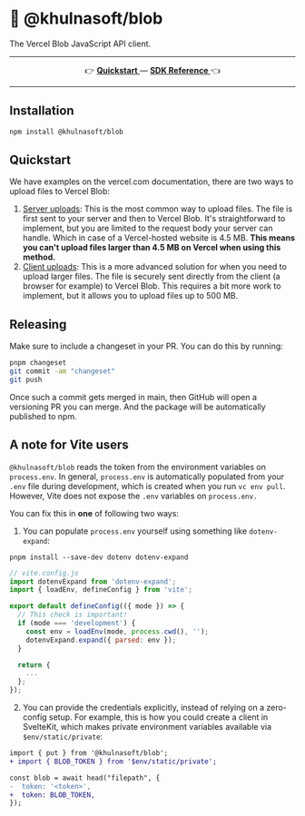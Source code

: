 # 🍙 @khulnasoft/blob

The Vercel Blob JavaScript API client.

---

<p align="center">
  👉 
  <a href="https://vercel.com/docs/storage/vercel-blob/quickstart">
    <b>Quickstart</b>
  </a> — 
  <a href="https://vercel.com/docs/storage/vercel-blob/using-blob-sdk">
    <b>SDK Reference</b>
  </a>
   👈
  </b>
</p>

---

## Installation

```sh
npm install @khulnasoft/blob
```

## Quickstart

We have examples on the vercel.com documentation, there are two ways to upload files to Vercel Blob:

1. [Server uploads](https://vercel.com/docs/storage/vercel-blob/quickstart#server-uploads): This is the most common way to upload files. The file is first sent to your server and then to Vercel Blob. It's straightforward to implement, but you are limited to the request body your server can handle. Which in case of a Vercel-hosted website is 4.5 MB. **This means you can't upload files larger than 4.5 MB on Vercel when using this method.**
2. [Client uploads](https://vercel.com/docs/storage/vercel-blob/quickstart#client-uploads): This is a more advanced solution for when you need to upload larger files. The file is securely sent directly from the client (a browser for example) to Vercel Blob. This requires a bit more work to implement, but it allows you to upload files up to 500 MB.

## Releasing

Make sure to include a changeset in your PR. You can do this by running:

```sh
pnpm changeset
git commit -am "changeset"
git push
```

Once such a commit gets merged in main, then GitHub will open a versioning PR you can merge. And the package will be automatically published to npm.

## A note for Vite users

`@khulnasoft/blob` reads the token from the environment variables on `process.env`. In general, `process.env` is automatically populated from your `.env` file during development, which is created when you run `vc env pull`. However, Vite does not expose the `.env` variables on `process.env.`

You can fix this in **one** of following two ways:

1. You can populate `process.env` yourself using something like `dotenv-expand`:

```shell
pnpm install --save-dev dotenv dotenv-expand
```

```js
// vite.config.js
import dotenvExpand from 'dotenv-expand';
import { loadEnv, defineConfig } from 'vite';

export default defineConfig(({ mode }) => {
  // This check is important!
  if (mode === 'development') {
    const env = loadEnv(mode, process.cwd(), '');
    dotenvExpand.expand({ parsed: env });
  }

  return {
    ...
  };
});
```

2. You can provide the credentials explicitly, instead of relying on a zero-config setup. For example, this is how you could create a client in SvelteKit, which makes private environment variables available via `$env/static/private`:

```diff
import { put } from '@khulnasoft/blob';
+ import { BLOB_TOKEN } from '$env/static/private';

const blob = await head("filepath", {
-  token: '<token>',
+  token: BLOB_TOKEN,
});
```
